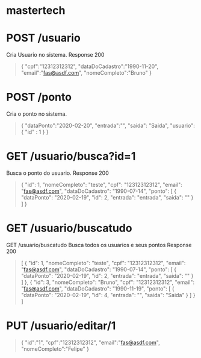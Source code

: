 # mastertech

# POST /usuario
Cria Usuario no sistema.
Response 200
> {
> 	"cpf":"12312312312",
> 	"dataDoCadastro":"1990-11-20",
> 	"email":"fas@asdf.com",
> 	"nomeCompleto":"Bruno"
> }

# POST /ponto
Cria o ponto no sistema.
> {
> 	"dataPonto":"2020-02-20",
> 	"entrada":"",
> 	"saida": "Saida",
> 	"usuario": {
> 		"id" : 1
> 	}
> }


# GET /usuario/busca?id=1
Busca o ponto do usuario.
Response 200
> {
>    "id": 1,
>     "nomeCompleto": "teste",
>     "cpf": "12312312312",
>     "email": "fas@asdf.com",
>     "dataDoCadastro": "1990-07-14",
>     "ponto": [
>         {
>             "dataPonto": "2020-02-19",
>             "id": 2,
>            "entrada": "entrada",
>             "saida": ""
>         }
>     ]
> }

# GET /usuario/buscatudo
GET /usuario/buscatudo
Busca todos os usuarios e seus pontos
Response 200
> [
>     {
>         "id": 1,
>         "nomeCompleto": "teste",
>         "cpf": "12312312312",
>         "email": "fas@asdf.com",
>         "dataDoCadastro": "1990-07-14",
>         "ponto": [
>             {
>                 "dataPonto": "2020-02-19",
>                 "id": 2,
>                 "entrada": "entrada",
>                 "saida": ""
>             }
>         ]
>     },
>     {
>         "id": 3,
>         "nomeCompleto": "Bruno",
>         "cpf": "12312312312",
>         "email": "fas@asdf.com",
>         "dataDoCadastro": "1990-11-19",
>         "ponto": [
>             {
>                 "dataPonto": "2020-02-19",
>                 "id": 4,
>                 "entrada": "",
>                 "saida": "Saida"
>             }
>         ]
>     }
> ]

# PUT /usuario/editar/1
> {
> 	"id":"1",
> 	"cpf":"12312312312",
> 	"email":"fas@asdf.com",
> 	"nomeCompleto":"Felipe"
> }
